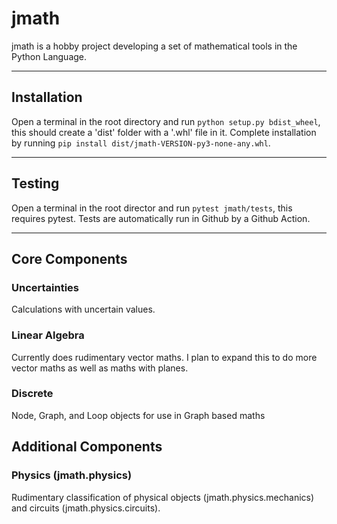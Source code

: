 # jmath
jmath is a hobby project developing a set of mathematical tools in the Python Language.

***
## Installation
Open a terminal in the root directory and run `python setup.py bdist_wheel`, this should create a 'dist' folder with a '.whl' file in it. Complete installation by running `pip install dist/jmath-VERSION-py3-none-any.whl`.

***

## Testing

Open a terminal in the root director and run `pytest jmath/tests`, this requires pytest. Tests are automatically run in Github by a Github Action.

***
## Core Components

### Uncertainties
Calculations with uncertain values.

### Linear Algebra
Currently does rudimentary vector maths. I plan to expand this to do more vector maths as well as maths with planes.

### Discrete
Node, Graph, and Loop objects for use in Graph based maths

## Additional Components

### Physics (jmath.physics)
Rudimentary classification of physical objects (jmath.physics.mechanics) and circuits (jmath.physics.circuits).
